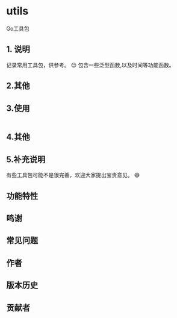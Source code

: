 # utils
 Go工具包

## 1. 说明
记录常用工具包，供参考。
😌 
包含一些泛型函数,以及时间等功能函数。

## 2.其他

## 3.使用
```go

```
## 4.其他

## 5.补充说明


有些工具包可能不是很完善，欢迎大家提出宝贵意见。  😄

## 功能特性

## 鸣谢

## 常见问题

## 作者

## 版本历史

## 贡献者

